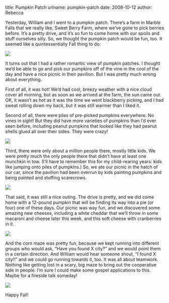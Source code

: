 title: Pumpkin Patch
urlname: pumpkin-patch
date: 2008-10-12
author: Rebecca

Yesterday, William and I went to a pumpkin patch. There&#x02bc;s a farm in
Marble Falls that we really like, Sweet Berry Farm, where we&#x02bc;ve gone to
pick berries before. It&#x02bc;s a pretty drive, and it&#x02bc;s so fun to come
home with our spoils and stuff ourselves silly. So, we thought the pumpkin patch
would be fun, too. It seemed like a quintessentially Fall thing to do.

<img src="{static}/images/2008-10-11-pumpkin-patch-01.jpg" class="img-fluid">

It turns out that I had a rather romantic view of pumpkin patches. I thought
we&#x02bc;d be able to go and pick our pumpkins off of the vine in the cool of
the day and have a nice picnic in their pavilion. But I was pretty much wrong
about everything.

First of all, it was hot!  We&#x02bc;d had cool, breezy weather with a nice
cloud cover all morning, but as soon as we arrived at the farm, the sun came
out. OK, it wasn&#x02bc;t as hot as it was the time we went blackberry picking,
and I had sweat rolling down my back, but it was still warmer than I liked it.

Second of all, there were piles of pre-picked pumpkins everywhere. No vines in
sight! But they did have more varieties of pumpkins than I&#x02bc;d ever seen
before, including peanut pumpkins that looked like they had peanut shells glued
all over their sides. They were crazy!

<img src="{static}/images/2008-10-11-pumpkin-patch-02.jpg" class="img-fluid">

Third, there were only about a million people there, mostly little kids. We were
pretty much the only people there that didn&#x02bc;t have at least one munchkin
in tow. (I&#x02bc;ll have to remember this for my child-rearing years: kids like
jumping onto piles of pumpkins.) So, we ate our picnic in the hatch of our car,
since the pavilion had been overrun by kids painting pumpkins and being painted
and stuffing scarecrows.

<img src="{static}/images/2008-10-11-pumpkin-patch-03.jpg" class="img-fluid">

That said, it was still a nice outing. The drive is pretty, and we did come home
with a 12-pound pumpkin that will be finding its way into a pie (or four) one of
these days. Our picnic was way fun, and we discovered some amazing new cheeses,
including a white cheddar that we&#x02bc;ll throw in some macaroni and cheese
later this week, and this soft cheese with cranberries in it.

<img src="{static}/images/2008-10-11-pumpkin-patch-04.jpg" class="img-fluid">

And the corn maze was pretty fun, because we kept running into different groups
who would ask, &ldquo;Have you found X city?&rdquo; and we would point them in a
certain direction. And William would hear someone shout, &ldquo;I found X
city!!&rdquo; and we could go running towards it, too. It was all about
teamwork. Nothing like getting lost in a scary, big maze to bring out the
cooperative side in people. I&#x02bc;m sure I could make some gospel
applications to this. Maybe for a fireside talk someday!

<img src="{static}/images/2008-10-11-pumpkin-patch-05.jpg" class="img-fluid">

Happy Fall!
